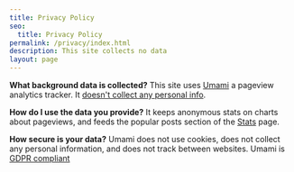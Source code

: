 ```yaml
---
title: Privacy Policy
seo:
  title: Privacy Policy
permalink: /privacy/index.html
description: This site collects no data
layout: page
---
```


**What background data is collected?**
This site uses [Umami](https://umami.is) a pageview analytics tracker. It [doesn't collect any personal info](https://umami.is/blog/why-privacy-matters).

**How do I use the data you provide?**
It keeps anonymous stats on charts about pageviews, and feeds the popular posts section of the [Stats](/stats/) page.

**How secure is your data?**
Umami does not use cookies, does not collect any personal information, and does not track between websites. Umami is [GDPR compliant](https://umami.is/docs/faq)
